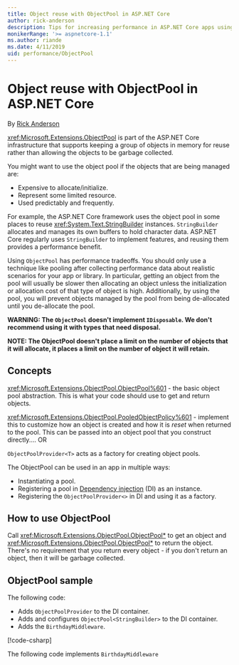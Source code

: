 ```yaml
---
title: Object reuse with ObjectPool in ASP.NET Core
author: rick-anderson
description: Tips for increasing performance in ASP.NET Core apps using ObjectPool.
monikerRange: '>= aspnetcore-1.1'
ms.author: riande
ms.date: 4/11/2019
uid: performance/ObjectPool
---
```

# Object reuse with ObjectPool in ASP.NET Core

By [Rick Anderson](https://twitter.com/RickAndMSFT)

<xref:Microsoft.Extensions.ObjectPool> is part of the ASP.NET Core infrastructure that supports keeping a group of objects in memory for reuse rather than allowing the objects to be garbage collected.

You might want to use the object pool if the objects that are being managed are:

- Expensive to allocate/initialize.
- Represent some limited resource.
- Used predictably and frequently.

For example, the ASP.NET Core framework uses the object pool in some places to reuse <xref:System.Text.StringBuilder> instances. `StringBuilder` allocates and manages its own buffers to hold character data. ASP.NET Core regularly uses `StringBuilder` to implement features, and reusing them provides a performance benefit.

Using `ObjectPool` has performance tradeoffs. You should only use a technique like pooling after collecting performance data about realistic scenarios for your app or library. In particular, getting an object from the pool will usually be slower then allocating an object unless the initialization or allocation cost of that type of object is high. Additionally, by using the pool, you will prevent objects managed by the pool from being de-allocated until you de-allocate the pool.

**WARNING: The `ObjectPool` doesn't implement `IDisposable`. We don't recommend using it with types that need disposal.**

**NOTE: The ObjectPool doesn't place a limit on the number of objects that it will allocate, it places a limit on the number of object it will retain.**

## Concepts

<xref:Microsoft.Extensions.ObjectPool.ObjectPool%601> - the basic object pool abstraction. This is what your code should use to get and return objects.

<xref:Microsoft.Extensions.ObjectPool.PooledObjectPolicy%601> - implement this to customize how an object is created and how it is *reset* when returned to the pool. This can be passed into an object pool that you construct directly.... OR

`ObjectPoolProvider<T>` acts as a factory for creating object pools.
<!-- REview, there is no ObjectPoolProvider<T> -->

The ObjectPool can be used in an app in multiple ways:

* Instantiating a pool.
* Registering a pool in [Dependency injection](xref:fundamentals/dependency-injection) (DI) as an instance.
* Registering the `ObjectPoolProvider<>` in DI and using it as a factory.

<!-- REview, there is no ObjectPoolProvider<T> -->

## How to use ObjectPool

Call <xref:Microsoft.Extensions.ObjectPool.ObjectPool*> to get an object and <xref:Microsoft.Extensions.ObjectPool.ObjectPool*> to return the object.  There's no requirement that you return every object - if you don't return an object, then it will be garbage collected.

## ObjectPool sample

The following code:

* Adds `ObjectPoolProvider` to the DI container.
* Adds and configures `ObjectPool<StringBuilder>` to the DI container.
* Adds the `BirthdayMiddleware`.

[!code-csharp[](ObjectPool/ObjectPoolSample/BirthdayMiddleware.cs?name=snippet)]

The following code implements `BirthdayMiddleware`

